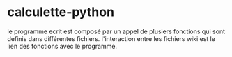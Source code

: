 # calculette-python
le programme ecrit est composé par un appel de plusiers fonctions qui sont definis dans différentes fichiers.
l'interaction entre les fichiers wiki est le lien des fonctions avec le programme.
